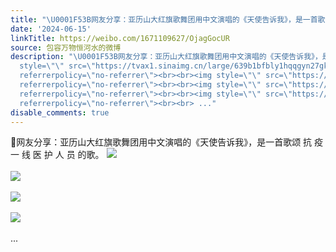 ```yaml
---
title: "\U0001F53B网友分享：亚历山大红旗歌舞团用中文演唱的《天使告诉我》，是一首歌颂 抗 疫 一 线 医 护 人 员 的歌。 [图片][图片][图片][图片]"
date: '2024-06-15'
linkTitle: https://weibo.com/1671109627/OjagGocUR
source: 包容万物恒河水的微博
description: "\U0001F53B网友分享：亚历山大红旗歌舞团用中文演唱的《天使告诉我》，是一首歌颂 抗 疫 一 线 医 护 人 员 的歌。 <img
  style=\"\" src=\"https://tvax1.sinaimg.cn/large/639b1bfbly1hqqgyn27gkj20o20hj10f.jpg\"
  referrerpolicy=\"no-referrer\"><br><br><img style=\"\" src=\"https://tvax4.sinaimg.cn/large/639b1bfbly1hqqh04pv7rj20ij0tyah4.jpg\"
  referrerpolicy=\"no-referrer\"><br><br><img style=\"\" src=\"https://tvax3.sinaimg.cn/large/639b1bfbly1hqqh1kyouzj20r70n6ani.jpg\"
  referrerpolicy=\"no-referrer\"><br><br><img style=\"\" src=\"https://tvax2.sinaimg.cn/large/639b1bfbly1hqqh3z9du6j20w40hwk8e.jpg\"
  referrerpolicy=\"no-referrer\"><br><br> ..."
disable_comments: true
---
```

🔻网友分享：亚历山大红旗歌舞团用中文演唱的《天使告诉我》，是一首歌颂 抗 疫 一 线 医 护 人 员 的歌。 <img style="" src="https://tvax1.sinaimg.cn/large/639b1bfbly1hqqgyn27gkj20o20hj10f.jpg" referrerpolicy="no-referrer"><br><br><img style="" src="https://tvax4.sinaimg.cn/large/639b1bfbly1hqqh04pv7rj20ij0tyah4.jpg" referrerpolicy="no-referrer"><br><br><img style="" src="https://tvax3.sinaimg.cn/large/639b1bfbly1hqqh1kyouzj20r70n6ani.jpg" referrerpolicy="no-referrer"><br><br><img style="" src="https://tvax2.sinaimg.cn/large/639b1bfbly1hqqh3z9du6j20w40hwk8e.jpg" referrerpolicy="no-referrer"><br><br> ...
